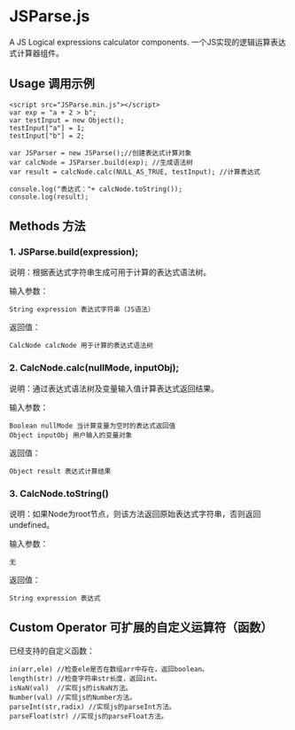 # JSParse.js
A JS Logical expressions calculator components.
一个JS实现的逻辑运算表达式计算器组件。

## Usage 调用示例
  
    <script src="JSParse.min.js"></script>
    var exp = "a + 2 > b";
    var testInput = new Object();
    testInput["a"] = 1;
    testInput["b"] = 2;

    var JSParser = new JSParse();//创建表达式计算对象
    var calcNode = JSParser.build(exp); //生成语法树
    var result = calcNode.calc(NULL_AS_TRUE, testInput); //计算表达式

    console.log("表达式："+ calcNode.toString());
    console.log(result);

## Methods 方法

### 1. JSParse.build(expression);
  说明：根据表达式字符串生成可用于计算的表达式语法树。
  
  输入参数：
  
    String expression 表达式字符串（JS语法）

  返回值：
  
    CalcNode calcNode 用于计算的表达式语法树

### 2. CalcNode.calc(nullMode, inputObj);
  说明：通过表达式语法树及变量输入值计算表达式返回结果。
  
  输入参数：
  
    Boolean nullMode 当计算变量为空时的表达式返回值
    Object inputObj 用户输入的变量对象

  返回值：
  
    Object result 表达式计算结果

### 3. CalcNode.toString()
  说明：如果Node为root节点，则该方法返回原始表达式字符串，否则返回undefined。
  
  输入参数：
  
    无

  返回值：
  
    String expression 表达式

## Custom Operator 可扩展的自定义运算符（函数）

已经支持的自定义函数：

    in(arr,ele) //检查ele是否在数组arr中存在，返回boolean。
    length(str) //检查字符串str长度，返回int。
    isNaN(val)  //实现js的isNaN方法。
    Number(val) //实现js的Number方法。
    parseInt(str,radix) //实现js的parseInt方法。
    parseFloat(str) //实现js的parseFloat方法。